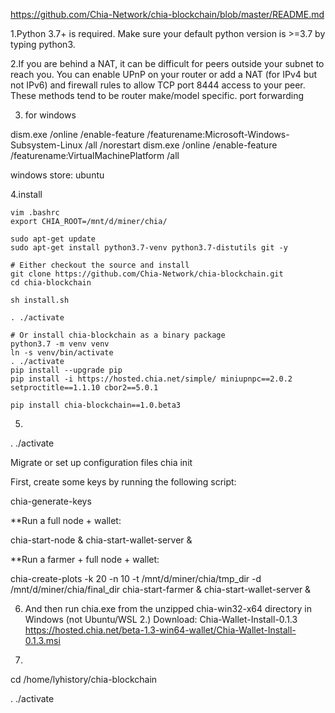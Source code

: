 
https://github.com/Chia-Network/chia-blockchain/blob/master/README.md

1.Python 3.7+ is required. Make sure your default python version is >=3.7 by typing python3.

2.If you are behind a NAT, it can be difficult for peers outside your subnet to reach you. You can enable UPnP on your router or add a NAT (for IPv4 but not IPv6) and firewall rules to allow TCP port 8444 access to your peer. These methods tend to be router make/model specific.
port forwarding

3. for windows

dism.exe /online /enable-feature /featurename:Microsoft-Windows-Subsystem-Linux /all /norestart
dism.exe /online /enable-feature /featurename:VirtualMachinePlatform /all

windows store: ubuntu

4.install

```
vim .bashrc
export CHIA_ROOT=/mnt/d/miner/chia/

sudo apt-get update
sudo apt-get install python3.7-venv python3.7-distutils git -y

# Either checkout the source and install
git clone https://github.com/Chia-Network/chia-blockchain.git
cd chia-blockchain

sh install.sh

. ./activate

# Or install chia-blockchain as a binary package
python3.7 -m venv venv
ln -s venv/bin/activate
. ./activate
pip install --upgrade pip
pip install -i https://hosted.chia.net/simple/ miniupnpc==2.0.2 setproctitle==1.1.10 cbor2==5.0.1

pip install chia-blockchain==1.0.beta3
```

5.

. ./activate


Migrate or set up configuration files
chia init

First, create some keys by running the following script:

chia-generate-keys

**Run a full node + wallet:

chia-start-node &
chia-start-wallet-server &


**Run a farmer + full node + wallet:

chia-create-plots -k 20 -n 10 -t /mnt/d/miner/chia/tmp_dir -d /mnt/d/miner/chia/final_dir
chia-start-farmer &
chia-start-wallet-server &


6. And then run chia.exe from the unzipped chia-win32-x64 directory in Windows (not Ubuntu/WSL 2.)
Download: Chia-Wallet-Install-0.1.3 https://hosted.chia.net/beta-1.3-win64-wallet/Chia-Wallet-Install-0.1.3.msi


7.

cd /home/lyhistory/chia-blockchain

. ./activate

